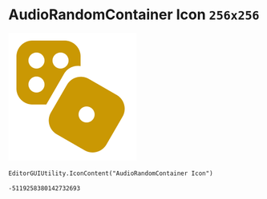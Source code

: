 # AudioRandomContainer Icon `256x256`
<img src="/img/AudioRandomContainer%20Icon.png" width=256 height=256>

``` CSharp
EditorGUIUtility.IconContent("AudioRandomContainer Icon")
```
```
-5119258380142732693
```
